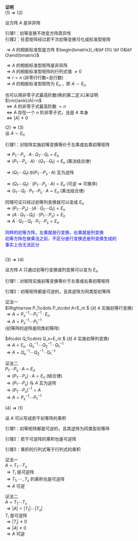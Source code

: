 **证明**    
 $(1)\Rightarrow(2)$     
    
设方阵 $A$ 是非异阵    
    
引理1：初等变换不改变方阵奇异性    
引理2：任意矩阵经过若干次初等变换可化成标准型矩阵    
    
 $\Rightarrow A$ 的相抵标准型是方阵 $\begin{bmatrix}I_r&\bf O\\\ \bf O&\bf O\end{bmatrix}$     
    
 $\Rightarrow A$ 的相抵标准型矩阵是非异阵    
 $\Rightarrow A$ 的相抵标准型矩阵的行列式值 $\neq0$     
 $\Rightarrow r=n$ (非零行行数=总行数)    
 $\Rightarrow A$ 的相抵标准型矩阵为 $E_n$ ，即 $A\sim E_n$     
    
也可以用非零子式最高阶数(秩的第二定义)来证明    
 $\rm{rank}(A)=n$     
 $\Leftrightarrow A$ 的非零子式最高阶数 $=n$     
 $\Leftrightarrow A$ 存在一个 $n$ 阶非零子式，且是 $A$ 本身    
 $\Leftrightarrow |A|\neq0$     
    
 $(2)\Rightarrow(3)$     
设 $A\sim E_n$     
    
引理1：对矩阵实施初等变换等价于左乘或右乘初等矩阵    
    
 $\Rightarrow P_1\cdots P_s\cdot A\cdot Q_1\cdots Q_t=E_n$     
 $\Rightarrow(P_1\cdots P_s\cdot A)\cdot (Q_1\cdots Q_t)=E_n$ (乘法结合律)    
    
 $\Rightarrow(Q_1\cdots Q_t)与    
(P_1\cdots P_s\cdot A)$ 互为逆阵    
    
 $\Rightarrow(Q_1\cdots Q_t)\cdot(P_1\cdots P_s\cdot A) =E_n$ (可逆 $\Rightarrow$ 可换序)    
 $\Rightarrow Q_1\cdots Q_t \cdot P_1\cdots P_s\cdot A=E_n$ (乘法结合律)    
    
同理可证只经过初等列变换就可以变成 $E_n$     
 $\Rightarrow(P_1\cdots P_s)\cdot(A\cdot Q_1\cdots Q_t)=E_n$     
 $\Rightarrow(A\cdot Q_1\cdots Q_t)\cdot(P_1\cdots P_s)=E_n$     
 $\Rightarrow A\cdot Q_1\cdots Q_t\cdot P_1\cdots P_s=E_n$     
    
<font color=blue>    
同样的初等方阵，左乘就是行变换，右乘就是列变换<div>    
初等方阵在做乘法之前，不区分是行变换还是列变换生成的<div>    
事实上也无法区分</font><br/><br/>    
    
 $(3)\Rightarrow(4)$     
    
设方阵 $A$ 只通过初等行变换或列变换可以变为 $E_n$     
    
引理1：对矩阵实施初等变换等价于左乘或右乘初等矩阵    
    
引理2：初等矩阵都是可逆的，且其逆阵为同类型初等阵    
    
证法一    
 $\Rightarrow P_1\cdots P_s\cdot A=E_n\ $ (对 $A$ 实施初等行变换)    
 $\Rightarrow A=P_s^{-1}\cdots P_1^{-1}\cdot E_n$     
 $\Rightarrow A=P_s^{-1}\cdots P_1^{-1}$     
(初等阵的逆阵是同类初等阵)    
    
 $A\cdot Q_1\cdots Q_s=E_n\ $ (对 $A$ 实施初等列变换)    
 $\Rightarrow A=E_n\cdot Q_s^{-1}    
\cdots Q_2^{-1}\cdot Q_1^{-1}$     
 $\Rightarrow A=Q_s^{-1}    
\cdots Q_2^{-1}\cdot Q_1^{-1}$     
    
证法二    
 $P_1\cdots P_s\cdot A=E_n$     
 $\Rightarrow(P_1\cdots P_s)\cdot A=E_n$ (结合律)    
 $\Rightarrow(P_1\cdots P_s)$ 与 $A$ 互为逆阵    
 $\Rightarrow (P_1\cdots P_s)^{-1}=A$     
 $\Rightarrow A=P_s^{-1}\cdots P_1^{-1}$     
    
 $(4)\Rightarrow(1)$     
    
设 $A$ 可以写成若干初等阵的乘积    
    
引理1：初等矩阵都是可逆的，且其逆阵为同类型初等阵    
    
引理2：若干可逆阵的乘积也是可逆阵    
    
引理3：乘积的行列式等于行列式的乘积    
    
证法一    
 $A=T_1\cdots T_s$     
 $\Rightarrow T_i$ 是可逆阵    
 $\Rightarrow T_1,\cdots,T_s$  的乘积也是可逆阵    
 $\Rightarrow A$ 可逆    
    
证法二    
 $A=T_1\cdots T_s$     
 $\Rightarrow|A|=|T_1|\cdots |T_s|$     
 $T_i$ 是可逆阵    
 $\Rightarrow |T_i|\neq0$     
 $\Rightarrow |A|\neq0$     
 $\Rightarrow A$ 可逆    
